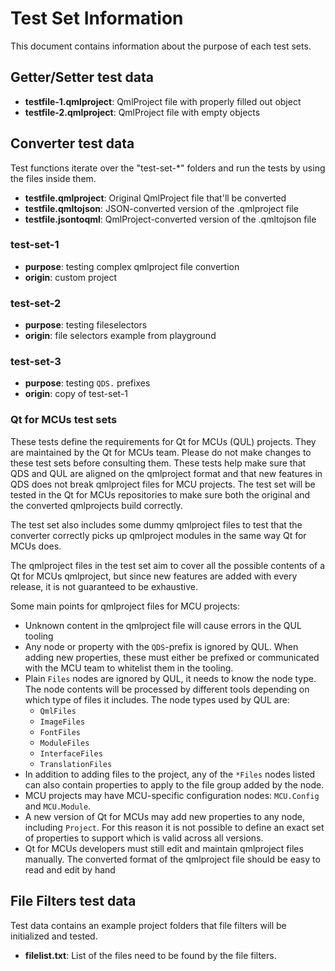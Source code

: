 # Test Set Information

This document contains information about the purpose of each test sets.

## Getter/Setter test data

* **testfile-1.qmlproject**: QmlProject file with properly filled out object
* **testfile-2.qmlproject**: QmlProject file with empty objects

## Converter test data

Test functions iterate over the "test-set-*" folders and run the tests by using the files inside them.

* **testfile.qmlproject**: Original QmlProject file that'll be converted
* **testfile.qmltojson**: JSON-converted version of the .qmlproject file
* **testfile.jsontoqml**: QmlProject-converted version of the .qmltojson file

### test-set-1

* **purpose**: testing complex qmlproject file convertion
* **origin**: custom project

### test-set-2

* **purpose**: testing fileselectors
* **origin**: file selectors example from playground

### test-set-3

* **purpose**: testing `QDS.` prefixes
* **origin**: copy of test-set-1

### Qt for MCUs test sets

These tests define the requirements for Qt for MCUs (QUL) projects. They are maintained by the Qt for MCUs
team. Please do not make changes to these test sets before consulting them. These tests help make sure
that QDS and QUL are aligned on the qmlproject format and that new features in QDS does not break
qmlproject files for MCU projects. The test set will be tested in the Qt for MCUs repositories
to make sure both the original and the converted qmlprojects build correctly.

The test set also includes some dummy qmlproject files to test that the converter correctly picks up
qmlproject modules in the same way Qt for MCUs does.

The qmlproject files in the test set aim to cover all the possible contents of a Qt for MCUs qmlproject,
but since new features are added with every release, it is not guaranteed to be exhaustive.

Some main points for qmlproject files for MCU projects:

* Unknown content in the qmlproject file will cause errors in the QUL tooling
* Any node or property with the `QDS`-prefix is ignored by QUL. When adding new properties,
  these must either be prefixed or communicated with the MCU team to whitelist them in the tooling.
* Plain `Files` nodes are ignored by QUL, it needs to know the node type. The node contents will be processed
  by different tools depending on which type of files it includes. The node types used by QUL are:
  + `QmlFiles`
  + `ImageFiles`
  + `FontFiles`
  + `ModuleFiles`
  + `InterfaceFiles`
  + `TranslationFiles`
* In addition to adding files to the project, any of the `*Files` nodes listed can also contain properties to
  apply to the file group added by the node.
* MCU projects may have MCU-specific configuration nodes: `MCU.Config` and `MCU.Module`.
* A new version of Qt for MCUs may add new properties to any node, including `Project`. For this reason
  it is not possible to define an exact set of properties to support which is valid across all versions.
* Qt for MCUs developers must still edit and maintain qmlproject files manually. The converted format
  of the qmlproject file should be easy to read and edit by hand

## File Filters test data

Test data contains an example project folders that file filters will be initialized and tested.

* **filelist.txt**: List of the files need to be found by the file filters.
